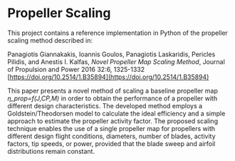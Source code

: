 # Propeller Scaling

This project contains a reference implementation in Python of the propeller scaling method described in:

Panagiotis Giannakakis, Ioannis Goulos, Panagiotis Laskaridis, Pericles Pilidis, and Anestis I. Kalfas,
*Novel Propeller Map Scaling Method*,
Journal of Propulsion and Power 2016 32:6, 1325-1332 [https://doi.org/10.2514/1.B35894](https://doi.org/10.2514/1.B35894)

This paper presents a novel method of scaling a baseline propeller map *&eta;_prop=f(J,CP,M)* in order
to obtain the performance of a propeller with different design characteristics. The developed method
employs a Goldstein/Theodorsen model to calculate the ideal efficiency and a simple approach to estimate
the propeller activity factor. The proposed scaling technique enables the use of a single propeller map
for propellers with different design flight conditions, diameters, number of blades, activity factors,
tip speeds, or power, provided that the blade sweep and airfoil distributions remain constant.
